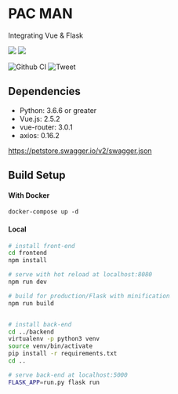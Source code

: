 
<div class="text-center">
  <h1>PAC MAN</h1>
  <p>Integrating Vue & Flask</p>
  <div class="flex">
    <img src="https://github.com/teaglebuilt/PacMan/tree/master/static/flask.jpg" />
    <img src="https://github.com/teaglebuilt/PacMan/tree/master/static/vue.png" />
  </div>
</div>

![Github CI](https://github.com/teaglebuilt/PacMan/workflows/Docker%20Test/badge.svg)
![Tweet](https://img.shields.io/twitter/url?url=https%3A%2F%2Fgithub.com%2Fteaglebuilt%2FPacMan%2F
)

## Dependencies

* Python: 3.6.6 or greater
* Vue.js: 2.5.2
* vue-router: 3.0.1
* axios: 0.16.2


https://petstore.swagger.io/v2/swagger.json

## Build Setup

####  With Docker

```
docker-compose up -d

```

####  Local


``` bash
# install front-end
cd frontend
npm install

# serve with hot reload at localhost:8080
npm run dev

# build for production/Flask with minification
npm run build


# install back-end
cd ../backend
virtualenv -p python3 venv
source venv/bin/activate
pip install -r requirements.txt
cd ..

# serve back-end at localhost:5000
FLASK_APP=run.py flask run
```

